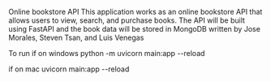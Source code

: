 Online bookstore API This application works as an online bookstore API that allows users to view, search, and purchase books. The API will be built using FastAPI and the book data will be stored in MongoDB written by Jose Morales, Steven Tsan, and Luis Venegas

To run if on windows python -m uvicorn main:app --reload

if on mac uvicorn main:app --reload
